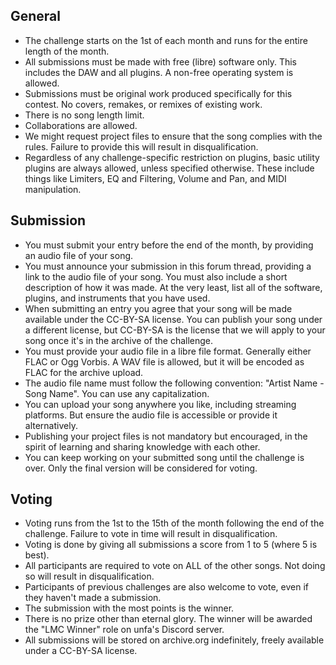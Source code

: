 ## General

- The challenge starts on the 1st of each month and runs for the entire length of the month.
- All submissions must be made with free (libre) software only. This includes the DAW and all plugins. A non-free operating system is allowed.
- Submissions must be original work produced specifically for this contest. No covers, remakes, or remixes of existing work.
- There is no song length limit.
- Collaborations are allowed.
- We might request project files to ensure that the song complies with the rules. Failure to provide this will result in disqualification.
- Regardless of any challenge-specific restriction on plugins, basic utility plugins are always allowed, unless specified otherwise. These include things like Limiters, EQ and Filtering, Volume and Pan, and MIDI manipulation.

## Submission

- You must submit your entry before the end of the month, by providing an audio file of your song.
- You must announce your submission in this forum thread, providing a link to the audio file of your song.
  You must also include a short description of how it was made. At the very least, list all of the software, plugins, and instruments that you have used.
- When submitting an entry you agree that your song will be made available under the CC-BY-SA license.
  You can publish your song under a different license, but CC-BY-SA is the license that we will apply to your song once it's in the archive of the challenge.
- You must provide your audio file in a libre file format. Generally either FLAC or Ogg Vorbis.
  A WAV file is allowed, but it will be encoded as FLAC for the archive upload.
- The audio file name must follow the following convention: "Artist Name - Song Name". You can use any capitalization.
- You can upload your song anywhere you like, including streaming platforms. But ensure the audio file is accessible or provide it alternatively.
- Publishing your project files is not mandatory but encouraged, in the spirit of learning and sharing knowledge with each other.
- You can keep working on your submitted song until the challenge is over. Only the final version will be considered for voting.

## Voting

- Voting runs from the 1st to the 15th of the month following the end of the challenge. Failure to vote in time will result in disqualification.
- Voting is done by giving all submissions a score from 1 to 5 (where 5 is best).
- All participants are required to vote on ALL of the other songs. Not doing so will result in disqualification.
- Participants of previous challenges are also welcome to vote, even if they haven't made a submission.
- The submission with the most points is the winner.
- There is no prize other than eternal glory. The winner will be awarded the "LMC Winner" role on unfa's Discord server.
- All submissions will be stored on archive.org indefinitely, freely available under a CC-BY-SA license.
